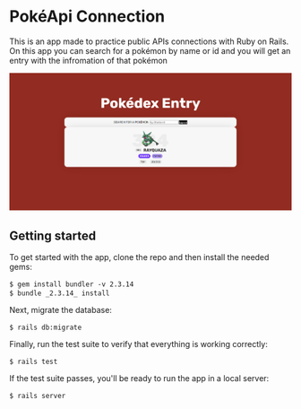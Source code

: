 # PokéApi Connection

This is an app made to practice public APIs connections with Ruby on Rails. On this app you can search for
a pokémon by name or id and you will get an entry with the infromation of that pokémon

![img](app/assets/images/pokedex.PNG)

## Getting started

To get started with the app, clone the repo and then install the needed gems:

```
$ gem install bundler -v 2.3.14
$ bundle _2.3.14_ install
```

Next, migrate the database:

```
$ rails db:migrate
```

Finally, run the test suite to verify that everything is working correctly:

```
$ rails test
```

If the test suite passes, you'll be ready to run the app in a local server:

```
$ rails server
```
